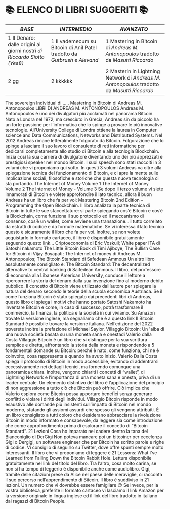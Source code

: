 # 📚 ELENCO DI LIBRI SUGGERITI 📚

   *BASE*    | *INTERMEDIO*  |  *AVANZATO*
-------------|---------------|---------------   
1 Il Denaro: dalle origini ai giorni nostri *di Riccardo Siotto (Yes8)* | 1 Il vademecum su Bitcoin di Anil Patel tradotto da *Gutbrush e Alevand* | 1 Mastering in Bitcoin di *Andreas M. Antonopoulos* tradotto da *Masutti Riccardo*
2 gg         | 2 kkkkkk      | 2 Masterin in Lightning Network di *Andreas M. Antonopoulos* tradotto da *Masutti Riccardo*



The sovereign Individual di .....
Mastering in Bitcoin di Andreas M. Antonopoulos
LIBRI DI ANDREAS M. ANTONOPOULOS
Andreas M. Antonopoulos è uno dei divulgatori più acclamati nel panorama
Bitcoin.
Nato a Londra nel 1972, ma cresciuto in Grecia, Andreas sin da piccolo ha un forte passione per l’informatica che lo spinge a provare le più innovative tecnologie. 
All’University College di Londra ottiene la laurea in Computer science and Data Communications, Networks and Distributed Systems.
Nel 2012 Andreas rimane letteralmente folgorato da Bitcoin. Folgorazione che lo spinge a lasciare il suo lavoro di consulente di reti informatiche per dedicarsi completamente allo studio di Bitcoin e
alla tecnlogia Blockchain. 
Inizia così la sua carriera di divulgatore diventando uno dei più apprezzati e prestigiosi speaker nel mondo Bitcoin.
I suoi speech sono stati raccolti in 3 volumi che vi proponiamo qui sotto. In questi 3 volumi Andreas va oltre alla spiegazione tecnica del funzionamento di Bitcoin, e ci apre la mente sulle implicazione
sociali, filosofiche e storiche che questa nuova tecnologia ci sta portando.
The Internet of Money Volume 1
The Internet of Money Volume 2
The Internet of Money - Volume 3
Se dopo il terzo volume vi siete innamorati di Bitcoin e volete approfondire il lato tecnico, allora il buon Andreas ha un libro che fa per voi: Mastering Bitcoin 2nd Edition – Programming the Open Blockchain. Il libro analizza la parte tecnica di Bitcoin in tutte le sue sfaccettature: si parte spiegando cos’è Bitcoin e cos’è la Blockchain, come funziona il suo protocollo ed il meccanismo di
consenso, cos’è un wallet, come avviene una transazione…il tutto correlato da estratti di codice e da formule matematiche. 
Se vi interessa il lato tecnico questo è sicuramente il libro che fa per voi. 
Inoltre, se non volete acquistarlo in formato cartaceo, il libro è disponibile gratuitamente seguendo questo link...
Criptoeconomia di Eric Voskuil;
White paper ITA di Satoshi nakamoto
The Little Bitcoin Book di Timi Ajiboye;
The Bullish Case for Bitcoin di Vijay Boyapati;
The Internet of money di Andreas M. Antonopoulos;
The Bitcoin Standard di Safedean Ammous
Un altro libro assolutamente consigliato è: The Bitcoin Standard: The decentralized alternative to central banking di Saifedean Ammous.
Il libro, del professore di economia alla Libanese American University, conduce il lettore a ripercorrere la storia del denaro dalla sua invenzione fino al moderno debito pubblico. Il concetto di Bitcoin viene utilizzato dall’autore per spiegare la natura del denaro secondo le teorie della scuola economica Austriaca.
Se il come funziona Bitcoin è stato spiegato dai precedenti libri di Andreas, questo libro ci spiega i motivi che hanno portato Satoshi Nakamoto ha inventare Bitcoin e come, in caso di successo, potrà
trasformare il commercio, la finanza, la politica e la società in cui viviamo.
Su Amazon trovate la versione inglese, ma segnaliamo che è a questo link Il Bitcoin Standard è possibile trovare la versione italiana. Nell’edizione del 2022 troverete inoltre la prefazione di Michael Saylor.
Villaggio Bitcoin: Un 'alba di una nuova società basata su una moneta sana e onestadi Valerio dalla Costa
Villaggio Bitcoin è un libro che si distingue per la sua scrittura semplice e diretta, affrontando la storia della moneta e rispondendo a 5 fondamentali domande su Bitcoin: perché è nato, come funziona, chi ne è coinvolto, cosa rappresenta e quando ha avuto inizio.
Valerio Dalla Costa spiega il protocollo di Bitcoin in modo accessibile, evitando di addentrarsi eccessivamente nei dettagli tecnici, ma fornendo comunque una panoramica chiara. Inoltre, vengono chiariti i concetti di “wallet”, di Lightning Network e l’importanza di
una moneta sana e onesta, priva di un leader centrale.
Un elemento distintivo del libro è l’applicazione del principio di non aggressione a tutto ciò che Bitcoin può offrire. Ciò implica che Valerio esplora come Bitcoin possa apportare benefici senza
generare conflitti o violare i diritti degli individui.
Villaggio Bitcoin risponde in modo esaustivo alle domande più insistenti sull’impatto di Bitcoin nel mondo moderno, sfatando gli assiomi assurdi che spesso gli vengono attribuiti.
È un libro consigliato a tutti coloro che desiderano abbracciare la rivoluzione Bitcoin in modo informato e consapevole, da leggere sia come introduzione che come approfondimento prima di esplorare il concetto di “Bitcoin Standard”.
21 Lezioni Cosa ho imparato nel cadere dentro la tana del Bianconiglio di DerGigi
Non poteva mancare poi un bitcoiner per eccelenza Gigi o Dergigi, un software engineer che per Bitcoin ha scritto parole e righe di codice. Vi consiglio di seguirlo su Twitter, dove offre spunti sempre molto interessanti.
Il libro che vi proponiamo di leggere è 21 Lessons: What I’ve Learned from Falling Down the Bitcoin Rabbit Hole. Lettura disponibile gratuitamente nel link del titolo del libro. Tra l’altro, cosa
molto carina, se non si ha tempo di leggerlo è disponibile anche come audiolibro.
Gigi, tramite delle citazioni prese da Alice nel paese delle meraviglie, ci racconta il suo percorso nell’apprendimento di Bitcoin. Il libro è suddiviso in 21 lezioni. Un numero che vi dovrebbe essere famigliare 😉
Se invece, per la vostra biblioteca, preferite il formato cartaceo vi lasciamo il link Amazon per la versione originale in lingua inglese ed il link del libro tradotto in italiano dai ragazzi di Bitcoin
People.
